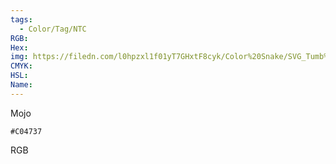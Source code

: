 ```yaml
---
tags:
  - Color/Tag/NTC
RGB:
Hex:
img: https://filedn.com/l0hpzxl1f01yT7GHxtF8cyk/Color%20Snake/SVG_Tumb%20Mass%20No%20Name/C04737.svg
CMYK:
HSL:
Name:
---
```

Mojo
```palette
#C04737
```
RGB
